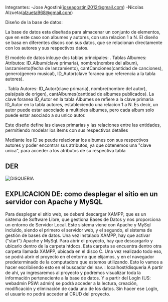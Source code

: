 Integrantes:
-Jose Agostini(joseagostini2012@gmail.com)
-Nicolas Alzueta(alzueta968@gmail.com)

Diseño de la base de datos:

La base de datos esta diseñada para almacenar un conjunto de elementos, que en este caso son albumes y autores, con una relacion 1 a N. El diseño se basa en diferentes discos con sus datos, que se relacionan directamente con los autores y sus respectivos datos.

El modelo de datos inlcuye dos tablas principales:
. Tablas Albumes: Atributos: ID_Album(clave primaria), nombre(nombre del album), lanzamiento(fecha de lanzamiento), cantCanciones(cantidad de canciones), genero(genero musical), ID_Autor(clave foranea que referencia a la tabla autores).

. Tabla Autores: ID_Autor(clave primaria), nombre(nombre del autor), pais(pais de origen), cantAlbumes(cantidad de albumes publicados). La clave foranea ID_Autor en la tabla Albumes se refiere a la clave primaria ID_Autor en la tabla autores, estableciendo una relacion 1 a N. Es decir, un autor puede estar ascociado a multiples albumes, pero cada album solo puede estar asociado a su unico autor.

Este diseño define las claves primarias y las relaciones entre las entidades, permitiendo modelar los items con sus respectivos detalles

Mediante los ID se peude relacionar los albumes con sus respectivos autores y poder encontrar sus atributos, ya que obtenemos una "clave unica", para acceder a los atributos de su respectiva tabla

## DER
![DISQUERIA](image.png)


## EXPLICACION DE: como desplegar el sitio en un servidor con Apache y MySQL
Para desplegar el sitio web, se deberá descargar XAMPP, que es un sistema de Software Libre, que gestiona Bases de Datos y nos proporciona un entorno de Servidor Local. Este sistema viene con Apache y MySql incluido, siendo el primero el servidor web, y el segundo, el sistema de gestión de bases de datos. Una vez instalado XAMPP, hay que activar ("start") Apache y MySql. Para abrir el proyecto, hay que descargarlo y ubicarlo dentro de la carpeta htdocs. Esta carpeta se encuentra dentro otra carpeta llamada XAMPP, ubicada en el disco C. Una vez realizado todo eso, se podrá abrir el proyecto en el entorno que elijamos, y en el navegador predeterminado de la computadora que estemos utilizando. Esto lo vamos a hacer escribiiendo esto en el buscador del nav. : localhost/disqueria A partir de ahí, ya ingresaremos al proyecto y podremos visualizar toda la información perteneciente a la base de datos. Y a partir del LogIn (US: webadmin PSW: admin) se podrá acceder a la lectura, creación, modificación y eliminación de cada uno de los datos. Sin hacer ese LogIn, el usuario no podrá acceder al CRUD del proyecto.